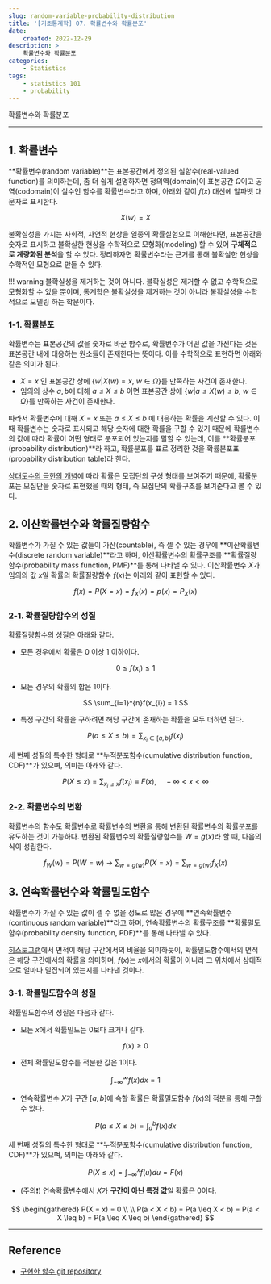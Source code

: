 ```yaml
---
slug: random-variable-probability-distribution
title: '[기초통계학] 07. 확률변수와 확률분포'
date:
    created: 2022-12-29
description: >
    확률변수와 확률분포
categories:
    - Statistics
tags:
    - statistics 101
    - probability
---
```


확률변수와 확률분포  

<!-- more -->

---

## 1. 확률변수

**확률변수(random variable)**는 표본공간에서 정의된 실함수(real-valued function)를 의미하는데, 좀 더 쉽게 설명하자면 정의역(domain)이 표본공간 $\Omega$이고 공역(codomain)이 실수인 함수를 확률변수라고 하며, 아래와 같이 $f(x)$ 대신에 알파벳 대문자로 표시한다.  

$$
X(w) = X
$$

불확실성을 가지는 사회적, 자연적 현상을 일종의 확률실험으로 이해한다면, 표본공간을 숫자로 표시하고 불확실한 현상을 수학적으로 모형화(modeling) 할 수 있어 **구체적으로 계량화된 분석**을 할 수 있다. 정리하자면 확률변수라는 근거를 통해 불확실한 현상을 수학적인 모형으로 만들 수 있다.  

!!! warning
    불확실성을 제거하는 것이 아니다. 불확실성은 제거할 수 없고 수학적으로 모형화할 수 있을 뿐이며, 통계학은 불확실성을 제거하는 것이 아니라 불확실성을 수학적으로 모델링 하는 학문이다.  

### 1-1. 확률분포

확률변수는 표본공간의 값을 숫자로 바꾼 함수로, 확률변수가 어떤 값을 가진다는 것은 표본공간 내에 대응하는 원소들이 존재한다는 뜻이다. 이를 수학적으로 표현하면 아래와 같은 의미가 된다.  

- $X = x$ 인 표본공간 상에 $\{ w \vert X(w) = x, \ w \in \Omega \}$를 만족하는 사건이 존재한다.
- 임의의 상수 $a, b$에 대해 $a \leq X \leq b$ 이면 표본공간 상에 $\{ w \vert a \leq X(w) \leq b, \ w \in \Omega \}$를 만족하는 사건이 존재한다.

따라서 확률변수에 대해 $X = x$ 또는 $a \leq X \leq b$ 에 대응하는 확률을 계산할 수 있다. 이 때 확률변수는 숫자로 표시되고 해당 숫자에 대한 확률을 구할 수 있기 때문에 확률변수의 값에 따라 확률이 어떤 형태로 분포되어 있는지를 말할 수 있는데, 이를 **확률분포(probability distribution)**라 하고, 확률분포를 표로 정리한 것을 확률분포표(probability distribution table)라 한다.  

[상대도수의 극한의 개념](2022-12-24-statistical_probability.md/#3)에 따라 확률은 모집단의 구성 형태를 보여주기 때문에, 확률분포는 모집단을 숫자로 표현했을 때의 형태, 즉 모집단의 확률구조를 보여준다고 볼 수 있다.  

## 2. 이산확률변수와 확률질량함수

확률변수가 가질 수 있는 값들이 가산(countable), 즉 셀 수 있는 경우에 **이산확률변수(discrete random variable)**라고 하며, 이산확률변수의 확률구조를 **확률질량함수(probability mass function, PMF)**를 통해 나타낼 수 있다. 이산확률변수 $X$가 임의의 값 $x$일 확률의 확률질량함수 $f(x)$는 아래와 같이 표현할 수 있다.  

$$
f(x) = P(X = x) = f_{X}(x) = p(x) = P_{X}(x)
$$

### 2-1. 확률질량함수의 성질

확률질량함수의 성질은 아래와 같다.  

- 모든 경우에서 확률은 0 이상 1 이하이다.

$$
0 \leq f(x_{i}) \leq 1
$$

- 모든 경우의 확률의 합은 1이다.

$$
\sum_{i=1}^{n}f(x_{i}) = 1
$$

- 특정 구간의 확률을 구하려면 해당 구간에 존재하는 확률을 모두 더하면 된다.

$$
P(a \leq X \leq b) = \sum_{x_{i} \in [a, b]} f(x_{i})
$$

세 번째 성질의 특수한 형태로 **누적분포함수(cumulative distribution function, CDF)**가 있으며, 의미는 아래와 같다.  

$$
P(X \leq x) = \sum_{x_{i} \leq x} f(x_{i}) \equiv F(x), \quad -\infty < x < \infty
$$

### 2-2. 확률변수의 변환

확률변수의 함수도 확률변수로 확률변수의 변환을 통해 변환된 확률변수의 확률분포를 유도하는 것이 가능하다. 변환된 확률변수의 확률질량함수를 $W = g(x)$라 할 때, 다음의 식이 성립한다.  

$$
f_{W}(w) = P(W = w) \ \to \ \sum_{w=g(w)}P(X = x) = \sum_{w=g(w)}f_{X}(x)
$$

## 3. 연속확률변수와 확률밀도함수

확률변수가 가질 수 있는 값이 셀 수 없을 정도로 많은 경우에 **연속확률변수(continuous random variable)**라고 하며, 연속확률변수의 확률구조를 **확률밀도함수(probability density function, PDF)**를 통해 나타낼 수 있다.  

[히스토그램](2022-12-17-variable_types.md/#4)에서 면적이 해당 구간에서의 비율을 의미하듯이, 확률밀도함수에서의 면적은 해당 구간에서의 확률을 의미하며, $f(x)$는 $x$에서의 확률이 아니라 그 위치에서 상대적으로 얼마나 밀집되어 있는지를 나타낸 것이다.  

### 3-1. 확률밀도함수의 성질

확률밀도함수의 성질은 다음과 같다.  

- 모든 $x$에서 확률밀도는 0보다 크거나 같다.

$$
f(x) \geq 0
$$

- 전체 확률밀도함수를 적분한 값은 1이다.

$$
\int_{-\infty}^{\infty}f(x)dx = 1
$$

- 연속확률변수 $X$가 구간 $[a, b]$에 속할 확률은 확률밀도함수 $f(x)$의 적분을 통해 구할 수 있다.

$$
P(a \leq X \leq b) = \int_{a}^{b}f(x)dx
$$

세 번째 성질의 특수한 형태로 **누적분포함수(cumulative distribution function, CDF)**가 있으며, 의미는 아래와 같다.  

$$
P(X \leq x) = \int_{-\infty}^{x}f(u)du = F(x)
$$

- (주의❗) 연속확률변수에서 $X$가 **구간이 아닌 특정 값**일 확률은 0이다.  

$$
\begin{gathered}
P(X = x) = 0 \\
\\
P(a < X < b) = P(a \leq X < b) = P(a < X \leq b) = P(a \leq X \leq b)
\end{gathered}
$$

---
## Reference
- [구현한 함수 git repository](https://github.com/djccnt15/mathematics)